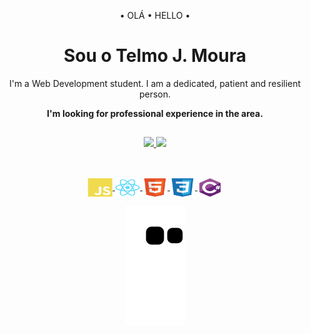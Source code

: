 <div align="center">
  <p> • OLÁ  • HELLO •</p>
  <h1> Sou o Telmo J. Moura </h1>
</div>
<div align="center">
  <p>I'm a Web Development student. I am a dedicated, patient and resilient person. </p>
  <p><b>I'm looking for professional experience in the area. </b></p>
</div>

##

<div align="center">
  <a href="https://github.com/eutelmo">
  <img height="180em" src="https://github-readme-stats.vercel.app/api?username=eutelmo&show_icons=true&theme=dracula&include_all_commits=true&count_private=true"/>
  <img height="180em" src="https://github-readme-stats.vercel.app/api/top-langs/?username=eutelmo&layout=compact&langs_count=7&theme=dracula"/>
</div>
  
##
  
<div align="center" style="display: inline_block"><br>
  <img align="center" alt="eutelmo-Js" height="30" width="40" src="https://raw.githubusercontent.com/devicons/devicon/master/icons/javascript/javascript-plain.svg">
  <img align="center" alt="eutelmo-React" height="30" width="40" src="https://raw.githubusercontent.com/devicons/devicon/master/icons/react/react-original.svg">
  <img align="center" alt="eutelmo-HTML" height="30" width="40" src="https://raw.githubusercontent.com/devicons/devicon/master/icons/html5/html5-original.svg">
  <img align="center" alt="eutelmo-CSS" height="30" width="40" src="https://raw.githubusercontent.com/devicons/devicon/master/icons/css3/css3-original.svg">
  <img align="center" alt="eutelmo-Csharp" height="30" width="40" src="https://raw.githubusercontent.com/devicons/devicon/master/icons/csharp/csharp-original.svg">
  
  ![Snake animation](https://github.com/eutelmo/eutelmo/blob/output/github-contribution-grid-snake.svg)
</div>
  
  ##



